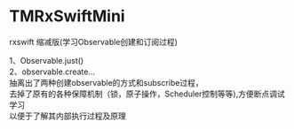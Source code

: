 # TMRxSwiftMini
rxswift 缩减版(学习Observable创建和订阅过程)<br>

 1、Observable.just()<br>
 2、observable.create...<br>
 抽离出了两种创建observable的方式和subscribe过程，<br>
 去掉了原有的各种保障机制（锁，原子操作，Scheduler控制等等),方便断点调试学习<br>
 以便于了解其内部执行过程及原理<br>
